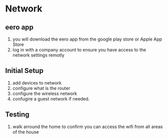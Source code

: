 # Network

## eero app
1. you will download the eero app from the google play store or Apple App Store
1. log in with a company account to ensure you have access to the network settings remotly
## Initial Setup
1. add devices to network
1. configure what is the router
1. configure the wireless network
1. confugire a guest network if needed.
## Testing
1. walk arround the home to confirm you can access the wifi from all areas of the house
